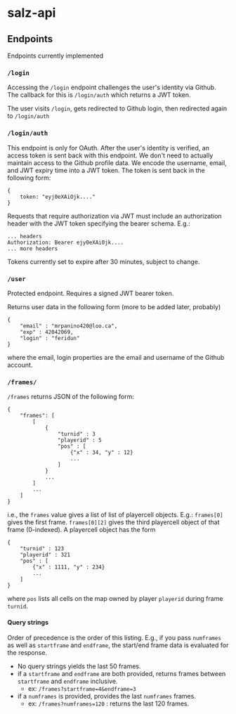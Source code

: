 # salz-api

## Endpoints

Endpoints currently implemented

### `/login`

Accessing the `/login` endpoint challenges the user's identity via Github. The callback for this is `/login/auth` which returns a JWT token.

The user visits `/login`, gets redirected to Github login, then redirected again to `/login/auth`

###  `/login/auth`

This endpoint is only for OAuth. After the user's identity is verified, an access token is sent back with this endpoint. We don't need to actually maintain access to the Github profile data. We encode the username, email, and JWT expiry time into a JWT token. The token is sent back in the following form:

```
{
	token: "eyj0eXAiOjk...."
}
```

Requests that require authorization via JWT must include an authorization header with the JWT token specifying the bearer schema. E.g.:

```
... headers
Authorization: Bearer ejy0eXAi0jk....
... more headers
```

Tokens currently set to expire after 30 minutes, subject to change.

### `/user`

Protected endpoint. Requires a signed JWT bearer token. 

Returns user data in the following form (more to be added later, probably)

```
{
	"email" : "mrpanino420@loo.ca",
	"exp" : 42042069,
	"login" : "feridun"
}
```

where the email, login properties are the email and username of the Github account.


### `/frames/`

`/frames` returns JSON of the following form:

```
{
	"frames": [
		[
			{
				"turnid" : 3
				"playerid" : 5
				"pos" : [
					{"x" : 34, "y" : 12}
					...
				]
			}
			...
		]
		...
	]
}
```

i.e., the `frames` value gives a list of list of playercell objects. E.g.: `frames[0]` gives the first frame. `frames[0][2]` gives the third playercell object of that frame (0-indexed). A playercell object has the form

```
{
	"turnid" : 123
	"playerid" : 321
	"pos" : [
		{"x" : 1111, "y" : 234}
		...
	]
}
```

where `pos` lists all cells on the map owned by player `playerid` during frame `turnid`.

#### Query strings

Order of precedence is the order of this listing. E.g., if you pass `numframes` as well as `startframe` and `endframe`, the start/end frame data is evaluated for the response.

- No query strings yields the last 50 frames.
- if a `startframe` and `endframe` are both provided, returns frames between `startframe` and `endframe` inclusive. 
	- ex: `/frames?startframe=4&endframe=3`
- if a `numframes` is provided, provides the last `numframes` frames.
	- ex: `/frames?numframes=120` : returns the last 120 frames.
